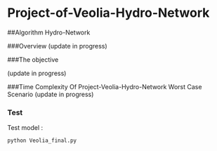 # Project-of-Veolia-Hydro-Network
##Algorithm Hydro-Network


###Overview
(update in progress)

###The objective

(update in progress)

###Time Complexity Of Project-Veolia-Hydro-Network
Worst Case Scenario (update in progress)

### Test

Test model :

```bash
python Veolia_final.py 
```
